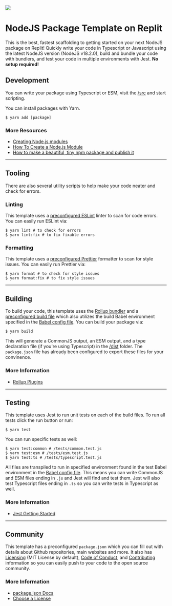 ![](https://edge.furret.codes/f/nodejs-package-template-preview.png)

# NodeJS Package Template on Replit

This is the best, fastest scaffolding to getting started on your next NodeJS package on
Replit! Quickly write your code in Typescript or Javascript using the latest NodeJS
version (NodeJS v18.2.0), build and bundle your code with bundlers, and
test your code in multiple environments with Jest. **No setup required!**

## Development

You can write your package using Typescript or ESM, visit the [/src](#src) and start
scripting.

You can install packages with Yarn.

```shell
$ yarn add [package]
```

### More Resources

-   [Creating Node.js modules](https://docs.npmjs.com/creating-node-js-modules#create-a-package-json-file)
-   [How To Create a Node.js Module](https://www.digitalocean.com/community/tutorials/how-to-create-a-node-js-module)
-   [How to make a beautiful, tiny npm package and publish it](https://www.freecodecamp.org/news/how-to-make-a-beautiful-tiny-npm-package-and-publish-it-2881d4307f78/)

---

## Tooling

There are also several utility scripts to help make your code neater and check for
errors.

### Linting

This template uses a [preconfigured ESLint](#eslint.config.json) linter to scan for
code errors. You can easily run ESLint via:

```shell
$ yarn lint # to check for errors
$ yarn lint:fix # to fix fixable errors
```

### Formatting

This template uses a [preconfigured Prettier](#prettier.config.json) formatter to scan
for style issues. You can easily run Prettier via:

```shell
$ yarn format # to check for style issues
$ yarn format:fix # to fix style issues
```

---

## Building

To build your code, this template uses the [Rollup bundler](https://rollupjs.org/guide/en/)
and a [preconfigured build file](#rollup.config.cjs) which also utilizes the build
Babel environment specified in the [Babel config file](#babel.config.json). You can
build your package via:

```shell
$ yarn build
```

This will generate a CommonJS output, an ESM output, and a type declaration file (if
you're using Typescript) in the [/dist](#dist/) folder. The `package.json` file has
already been configured to export these files for your convinence.

### More Information

-   [Rollup Plugins](https://github.com/rollup/awesome)

---

## Testing

This template uses Jest to run unit tests on each of the build files. To run all tests
click the run button or run:

```shell
$ yarn test
```

You can run specific tests as well:

```shell
$ yarn test:common # /tests/common.test.js
$ yarn test:esm # /tests/esm.test.js
$ yarn test:ts # /tests/typescript.test.js
```

All files are transpiled to run in specified environment found in the test Babel
environment in the [Babel config file](#babel.config.json). This means you can write
CommonJS and ESM files ending in `.js` and Jest will find and test them. Jest will also
test Typescript files ending in `.ts` so you can write tests in Typescript as well.

### More Information

-   [Jest Getting Started](https://jestjs.io/docs/getting-started)

---

## Community

This template has a preconfigured `package.json` which you can fill out with details
about Github repositories, main websites and more. It also has [Licensing](#LICENSE)
(MIT License by default), [Code of Conduct](#CODE_OF_CONDUCT.md), and
[Contributing](#CONTRIBUTING.md) information so you can easily push to your code to
the open source community.

### More Information

-   [package.json Docs](https://docs.npmjs.com/cli/v8/configuring-npm/package-json)
-   [Choose a License](https://choosealicense.com/)
